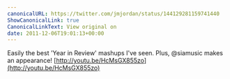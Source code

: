```yaml
---
canonicalURL: https://twitter.com/jmjordan/status/144129281159741440
ShowCanonicalLink: true
CanonicalLinkText: View original on
date: 2011-12-06T19:01:13+00:00
---
```

Easily the best 'Year in Review' mashups I've seen. Plus, @siamusic makes an appearance! [http://youtu.be/HcMsGX855zo](http://youtu.be/HcMsGX855zo)